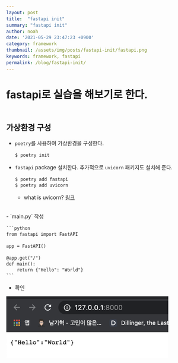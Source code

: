 ```yaml
---
layout: post
title:  "fastapi init"
summary: "fastapi init"
author: noah
date: '2021-05-29 23:47:23 +0900'
category: framework
thumbnail: /assets/img/posts/fastapi-init/fastapi.png
keywords: framework, fastapi
permalink: /blog/fastapi-init/
---
```


# fastapi로 실습을 해보기로 한다.

## <br>가상환경 구성

- `poetry`를 사용하여 가상환경을 구성한다.

    ```bash
    $ poetry init
    ```

- `fastapi` package 설치한다. 추가적으로 `uvicorn` 패키지도 설치해 준다.

    ```bash
    $ poetry add fastapi
    $ poetry add uvicorn
    ```

    - what is uvicorn? [링크](https://noahnam.github.io/blog/uvicorn/#/)
<br>
- `main.py` 작성

    ```python
    from fastapi import FastAPI

    app = FastAPI()

    @app.get("/")
    def main():
        return {"Hello": "World"}
    ```

- 확인
<img src="/../../assets/img/posts/fastapi-1/1.png" style="zoom:65%;" />